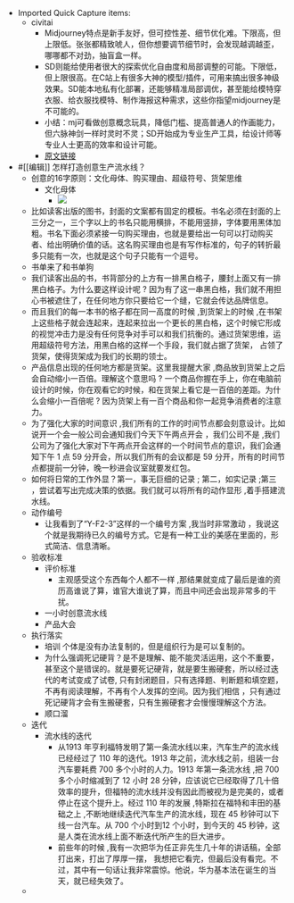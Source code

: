 - Imported Quick Capture items:
    - civitai
        - Midjourney特点是新手友好，但可控性差、细节优化难。下限高，但上限低。张张都精致唬人，但你想要调节细节时，会发现越调越歪，哪哪都不对劲，抽盲盒一样。
        - SD则能给使用者很大的探索优化自由度和局部调整的可能。下限低，但上限很高。在C站上有很多大神的模型/插件，可用来搞出很多神级效果。SD能本地私有化部署，还能够精准局部调优，甚至能给模特穿衣服、给衣服找模特、制作海报这种需求，这些你指望midjourney是不可能的。
        - 小结：mj可看做创意概念玩具，降低门槛、提高普通人的作画能力，但六脉神剑一样时灵时不灵；SD开始成为专业生产工具，给设计师等专业人士更高的效率和设计可能。
        - [原文链接](https://www.zhihu.com/search?type=content&q=civitai)
- #[[编辑]] 怎样打造创意生产流水线？
    - 创意的16字原则：文化母体、购买理由、超级符号、货架思维
        - 文化母体
            - ![](https://firebasestorage.googleapis.com/v0/b/firescript-577a2.appspot.com/o/imgs%2Fapp%2Fxinyiheng%2Fw9mUwukXXM.png?alt=media&token=47a3b723-ec23-4f23-9d5f-45eb600e7370)
    - 比如读客出版的图书，封面的文案都有固定的模板。书名必须在封面的上三分之一，三个字以上的书名只能用横排，不能用竖排，字体要用黑体加粗。书名下面必须紧接一句购买理由，也就是要给出一句可以打动购买者、给出明确价值的话。这名购买理由也是有写作标准的，句子的转折最多只能有一次，也就是这个句子只能有一个逗号。
    - 书单来了和书单狗
    - 我们读客出品的书，书背部分的上方有一排黑白格子，腰封上面又有一排黑白格子。为什么要这样设计呢 ? 因为有了这一串黑白格，我们就不用担心书被遮住了，在任何地方你只要给它一个缝，它就会传达品牌信息。
    - 而且我们的每一本书的格子都在同一高度的时候 ,到货架上的时候 ,在书架上这些格子就会连起来，连起来拉出一个更长的黑白格，这个时候它形成的视觉冲击力是没有任何竞争对手可以和我们抗衡的。通过货架思维，运用超级符号方法，用黑白格的这样一个手段，我们就占据了货架， 占领了货架，使得货架成为我们的长期的领士。
    - 产品信息出现的任何地方都是货架。这里我提醒大家 ,商品放到货架上之后会自动缩小一百倍。理解这个意思吗 ? 一个商品你握在手上，你在电脑前设计的时候，你在观看它的时候，和在货架上看它是一百倍的差距。为什么会缩小一百倍呢 ? 因为货架上有一百个商品和你一起竞争消费者的注意力。
    - 为了强化大家的时间意识 ,我们所有的工作的时间节点都会刻意设计。比如说开一个会一般公司会通知我们今天下午两点开会 ，我们公司不是 ,我们公司为了强化大家对下午两点开会这样的一个时间节点的意识，我们会通知下午 1 点 59 分开会，所以我们所有的会议都是 59 分开，所有的时间节点都提前一分钟，晚一秒进会议室就要发红包。
    - 如何将日常的工作外显？第一，事无巨细的记录 ; 第二，如实记录 ;第三 ，尝试着写出完成决策的依据。我们就可以将所有的动作显形 ,着手搭建流水线。
    - 动作编号
        - 让我看到了“Y-F2-3”这样的一个编号方案 ,我当时非常激动 ，我说这个就是我期待已久的编号方式。它是有一种工业的美感在里面的，形式简洁、信息清晰。
    - 验收标准
        - 评价标准
            - 主观感受这个东西每个人都不一样 ,那结果就变成了最后是谁的资历高谁说了算，谁官大谁说了算，而且中间还会出现非常多的干扰。
        - 一小时创意流水线
        - 产品大会
    - 执行落实
        - 培训 个体是没有办法复制的，但是组织行为是可以复制的。
        - 为什么强调死记硬背？是不是理解、能不能灵活运用，这个不重要，甚至这个是错误的。就是要死记硬背，就是要生搬硬套，所以经过迭代的考试变成了试卷, 只有封闭题目，只有选择题、判断题和填空题，不再有阅读理解，不再有个人发挥的空间。因为我们相信 ，只有通过死记硬背才会有生搬硬套，只有生搬硬套才会慢慢理解这个方法。
        - 顺口溜
    - 迭代
        - 流水线的迭代
            - 从1913 年亨利福特发明了第一条流水线以来，汽车生产的流水线已经经过了 110 年的迭代。1913 年之前，流水线之前，组装一台汽车要耗费 700 多个小时的人力。1913 年第一条流水线 ,把 700 多个小时缩减到了 12 小时 28 分钟，应该说它已经取得了几十倍效率的提升，但福特的流水线并没有因此而被视为是完美的，或者停止在这个提升上。经过 110 年的发展 ,特斯拉在福特和丰田的基础之上 ,不断地继续迭代汽车生产的流水线，现在 45 秒钟可以下线一台汽车。从 700 个小时到12 个小时，到今天的 45 秒钟，这是人类在流水线上面不断迭代所产生的巨大进步。
            - 前些年的时候 ,我有一次把华为任正非先生几十年的讲话稿，全部打出来，打出了厚厚一摆， 我想把它看完，但最后没有看完。不过，其中有一句话让我非常震惊。他说，华为基本法在诞生的当天，就已经失效了。
    - 
